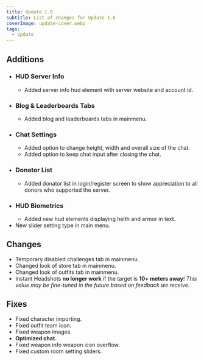 ```yaml
---
title: Update 1.8
subtitle: List of changes for Update 1.8
coverImage: update-cover.webp
tags:
  - Update
---
```


## Additions

- ### HUD Server Info
  - Added server info hud element with server website and account id.
- ### Blog & Leaderboards Tabs
  - Added blog and leaderboards tabs in mainmenu.
- ### Chat Settings
  - Added option to change height, width and overall size of the chat.
  - Added option to keep chat input after closing the chat.
- ### Donator List
  - Added donator list in login/register screen to show appreciation to all donors who supported the server.
- ### HUD Biometrics
  - Added new hud elements displaying helth and armor in text.
- New slider setting type in main menu.

## Changes

- Temporary disabled challenges tab in mainmenu.
- Changed look of store tab in mainmenu.
- Changed look of outfits tab in mainmenu.
- Instant Headshots **no longer work** if the target is **10+ meters away**! _This value may be fine-tuned in the future based on feedback we receive._

## Fixes

- Fixed character importing.
- Fixed outfit team icon.
- Fixed weapon images.
- **Optimized chat.**
- Fixed weapon info weapon icon overflow.
- Fixed custom room setting sliders.
